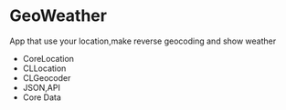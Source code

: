 # GeoWeather
App that use your location,make reverse geocoding and show weather

- CoreLocation
- CLLocation
- CLGeocoder
- JSON,API
- Core Data
